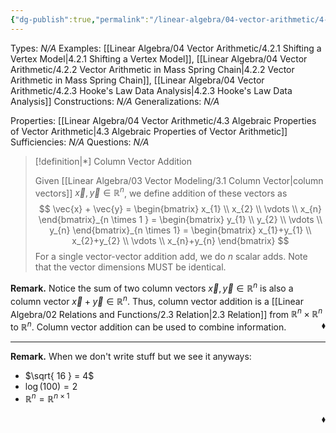 ```yaml
---
{"dg-publish":true,"permalink":"/linear-algebra/04-vector-arithmetic/4-2-column-vector-addition/","tags":["Type/Definition","Topic/Linear_Algebra"]}
---
```


Types: *N/A*
Examples: [[Linear Algebra/04 Vector Arithmetic/4.2.1 Shifting a Vertex Model\|4.2.1 Shifting a Vertex Model]], [[Linear Algebra/04 Vector Arithmetic/4.2.2 Vector Arithmetic in Mass Spring Chain\|4.2.2 Vector Arithmetic in Mass Spring Chain]], [[Linear Algebra/04 Vector Arithmetic/4.2.3 Hooke's Law Data Analysis\|4.2.3 Hooke's Law Data Analysis]]
Constructions: *N/A*
Generalizations: *N/A*

Properties: [[Linear Algebra/04 Vector Arithmetic/4.3 Algebraic Properties of Vector Arithmetic\|4.3 Algebraic Properties of Vector Arithmetic]]
Sufficiencies: *N/A*
Questions: *N/A*

> [!definition|*] Column Vector Addition
> 
> Given [[Linear Algebra/03 Vector Modeling/3.1 Column Vector\|column vectors]] $\vec{x}, \vec{y} \in \mathbb{R}^{n}$, we define addition of these vectors as
> $$
> \vec{x} + \vec{y} = \begin{bmatrix}
> x_{1} \\
> x_{2} \\
> \vdots \\
> x_{n}
> \end{bmatrix}_{n \times 1 } = \begin{bmatrix}
> y_{1} \\
> y_{2} \\
> \vdots \\
> y_{n}
> \end{bmatrix}_{n \times 1} = \begin{bmatrix}
> x_{1}+y_{1} \\
> x_{2}+y_{2} \\
> \vdots \\
> x_{n}+y_{n}
> \end{bmatrix}
> $$
> For a single vector-vector addition add, we do $n$ scalar adds. Note that the vector dimensions MUST be identical. 

**Remark.** Notice the sum of two column vectors $\vec{x},\vec{y} \in \mathbb{R}^{n}$ is also a column vector $\vec{x} + \vec{y} \in \mathbb{R}^{n}$. Thus, column vector addition is a [[Linear Algebra/02 Relations and Functions/2.3 Relation\|2.3 Relation]] from $\mathbb{R}^{n} \times \mathbb{R}^{n}$ to $\mathbb{R}^{n}$. Column vector addition can be used to combine information.
 <span style='float:right;'>$\blacklozenge$</span>

---
**Remark.** When we don't write stuff but we see it anyways:
- $\sqrt{ 16 } = 4$
- $\log(100) = 2$
- $\mathbb{R}^{n} = \mathbb{R}^{n \times 1}$

 <span style='float:right;'>$\blacklozenge$</span>